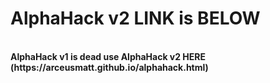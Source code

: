 # AlphaHack v2 LINK is BELOW
<br>
<b>AlphaHack v1 is dead use AlphaHack v2 HERE (https://arceusmatt.github.io/alphahack.html)</b>
<br>
